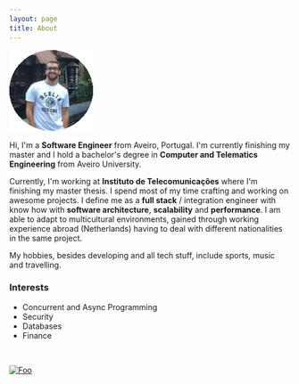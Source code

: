 ```yaml
---
layout: page
title: About
---
```


<link rel="stylesheet" href="https://maxcdn.bootstrapcdn.com/font-awesome/4.4.0/css/font-awesome.min.css">

<img src="/public/current_picture.png" alt="color photo ftl"/>

Hi, I'm a **Software Engineer** from Aveiro, Portugal. I'm currently finishing my master and I hold a bachelor's degree in **Computer and Telematics Engineering** from Aveiro University.

Currently, I'm working at **Instituto de Telecomunicações** where I'm finishing my master thesis. I spend most of my time crafting and working on awesome projects. I define me as a **full stack** / integration engineer with know how with **software architecture**, **scalability** and **performance**. I am able to adapt to multicultural environments, gained through working experience abroad (Netherlands) having to deal with different nationalities in the same project. 

My hobbies, besides developing and all tech stuff, include sports, music and travelling.

<h3>Interests</h3>

* Concurrent and Async Programming
* Security
* Databases
* Finance

<br>

<a href="https://www.linkedin.com/in/joelpinheiro" rel="some text">![Foo](http://joelpinheiro.github.io/public/icons/32/social-011_linkedin.png)</a> 